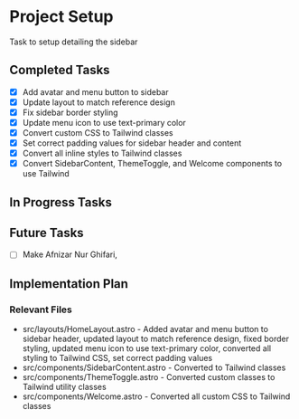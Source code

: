 # Project Setup
   
Task to setup detailing the sidebar
   
## Completed Tasks

- [x] Add avatar and menu button to sidebar
- [x] Update layout to match reference design
- [x] Fix sidebar border styling
- [x] Update menu icon to use text-primary color
- [x] Convert custom CSS to Tailwind classes
- [x] Set correct padding values for sidebar header and content
- [x] Convert all inline styles to Tailwind classes
- [x] Convert SidebarContent, ThemeToggle, and Welcome components to use Tailwind
   
## In Progress Tasks

## Future Tasks

- [ ] Make Afnizar Nur Ghifari,
   
## Implementation Plan

   
### Relevant Files

- src/layouts/HomeLayout.astro - Added avatar and menu button to sidebar header, updated layout to match reference design, fixed border styling, updated menu icon to use text-primary color, converted all styling to Tailwind CSS, set correct padding values
- src/components/SidebarContent.astro - Converted to Tailwind classes
- src/components/ThemeToggle.astro - Converted custom classes to Tailwind utility classes
- src/components/Welcome.astro - Converted all custom CSS to Tailwind classes
